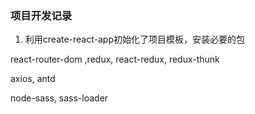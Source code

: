 ### 项目开发记录

1. 利用create-react-app初始化了项目模板，安装必要的包

  react-router-dom ,redux, react-redux, redux-thunk

  axios, antd

  node-sass, sass-loader
